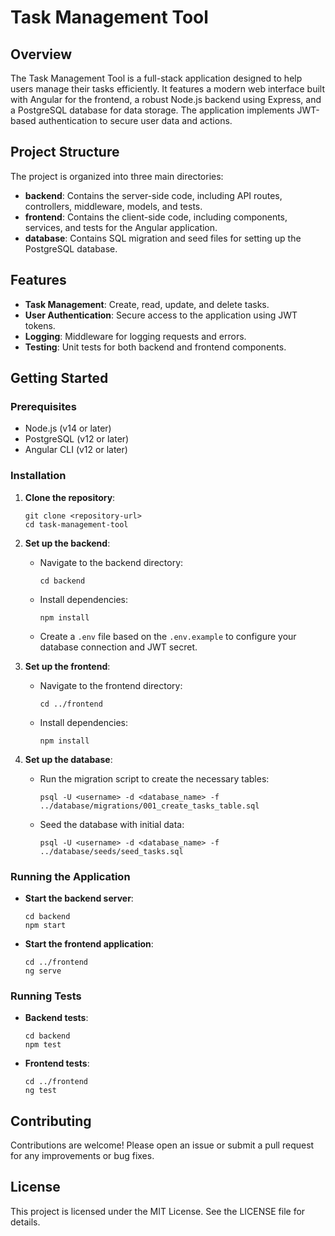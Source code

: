 # Task Management Tool

## Overview
The Task Management Tool is a full-stack application designed to help users manage their tasks efficiently. It features a modern web interface built with Angular for the frontend, a robust Node.js backend using Express, and a PostgreSQL database for data storage. The application implements JWT-based authentication to secure user data and actions.

## Project Structure
The project is organized into three main directories:

- **backend**: Contains the server-side code, including API routes, controllers, middleware, models, and tests.
- **frontend**: Contains the client-side code, including components, services, and tests for the Angular application.
- **database**: Contains SQL migration and seed files for setting up the PostgreSQL database.

## Features
- **Task Management**: Create, read, update, and delete tasks.
- **User Authentication**: Secure access to the application using JWT tokens.
- **Logging**: Middleware for logging requests and errors.
- **Testing**: Unit tests for both backend and frontend components.

## Getting Started

### Prerequisites
- Node.js (v14 or later)
- PostgreSQL (v12 or later)
- Angular CLI (v12 or later)

### Installation

1. **Clone the repository**:
   ```
   git clone <repository-url>
   cd task-management-tool
   ```

2. **Set up the backend**:
   - Navigate to the backend directory:
     ```
     cd backend
     ```
   - Install dependencies:
     ```
     npm install
     ```
   - Create a `.env` file based on the `.env.example` to configure your database connection and JWT secret.

3. **Set up the frontend**:
   - Navigate to the frontend directory:
     ```
     cd ../frontend
     ```
   - Install dependencies:
     ```
     npm install
     ```

4. **Set up the database**:
   - Run the migration script to create the necessary tables:
     ```
     psql -U <username> -d <database_name> -f ../database/migrations/001_create_tasks_table.sql
     ```
   - Seed the database with initial data:
     ```
     psql -U <username> -d <database_name> -f ../database/seeds/seed_tasks.sql
     ```

### Running the Application

- **Start the backend server**:
  ```
  cd backend
  npm start
  ```

- **Start the frontend application**:
  ```
  cd ../frontend
  ng serve
  ```

### Running Tests
- **Backend tests**:
  ```
  cd backend
  npm test
  ```

- **Frontend tests**:
  ```
  cd ../frontend
  ng test
  ```

## Contributing
Contributions are welcome! Please open an issue or submit a pull request for any improvements or bug fixes.

## License
This project is licensed under the MIT License. See the LICENSE file for details.